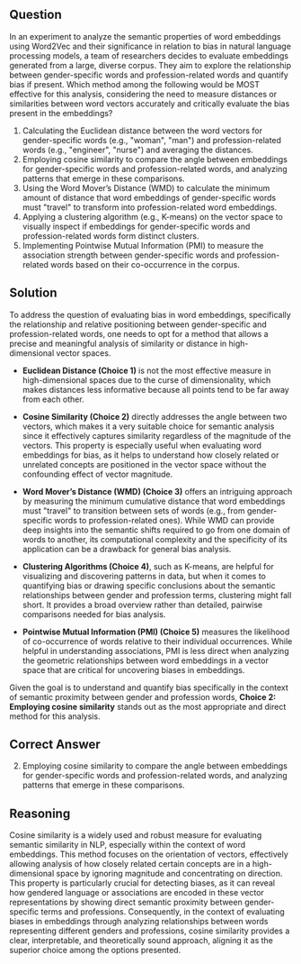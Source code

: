 ## Question

In an experiment to analyze the semantic properties of word embeddings using Word2Vec and their significance in relation to bias in natural language processing models, a team of researchers decides to evaluate embeddings generated from a large, diverse corpus. They aim to explore the relationship between gender-specific words and profession-related words and quantify bias if present. Which method among the following would be MOST effective for this analysis, considering the need to measure distances or similarities between word vectors accurately and critically evaluate the bias present in the embeddings?

1. Calculating the Euclidean distance between the word vectors for gender-specific words (e.g., "woman", "man") and profession-related words (e.g., "engineer", "nurse") and averaging the distances.
2. Employing cosine similarity to compare the angle between embeddings for gender-specific words and profession-related words, and analyzing patterns that emerge in these comparisons.
3. Using the Word Mover’s Distance (WMD) to calculate the minimum amount of distance that word embeddings of gender-specific words must "travel" to transform into profession-related word embeddings.
4. Applying a clustering algorithm (e.g., K-means) on the vector space to visually inspect if embeddings for gender-specific words and profession-related words form distinct clusters.
5. Implementing Pointwise Mutual Information (PMI) to measure the association strength between gender-specific words and profession-related words based on their co-occurrence in the corpus.

## Solution

To address the question of evaluating bias in word embeddings, specifically the relationship and relative positioning between gender-specific and profession-related words, one needs to opt for a method that allows a precise and meaningful analysis of similarity or distance in high-dimensional vector spaces. 

- **Euclidean Distance (Choice 1)** is not the most effective measure in high-dimensional spaces due to the curse of dimensionality, which makes distances less informative because all points tend to be far away from each other.

- **Cosine Similarity (Choice 2)** directly addresses the angle between two vectors, which makes it a very suitable choice for semantic analysis since it effectively captures similarity regardless of the magnitude of the vectors. This property is especially useful when evaluating word embeddings for bias, as it helps to understand how closely related or unrelated concepts are positioned in the vector space without the confounding effect of vector magnitude.

- **Word Mover’s Distance (WMD) (Choice 3)** offers an intriguing approach by measuring the minimum cumulative distance that word embeddings must "travel" to transition between sets of words (e.g., from gender-specific words to profession-related ones). While WMD can provide deep insights into the semantic shifts required to go from one domain of words to another, its computational complexity and the specificity of its application can be a drawback for general bias analysis.

- **Clustering Algorithms (Choice 4)**, such as K-means, are helpful for visualizing and discovering patterns in data, but when it comes to quantifying bias or drawing specific conclusions about the semantic relationships between gender and profession terms, clustering might fall short. It provides a broad overview rather than detailed, pairwise comparisons needed for bias analysis.

- **Pointwise Mutual Information (PMI) (Choice 5)** measures the likelihood of co-occurrence of words relative to their individual occurrences. While helpful in understanding associations, PMI is less direct when analyzing the geometric relationships between word embeddings in a vector space that are critical for uncovering biases in embeddings.

Given the goal is to understand and quantify bias specifically in the context of semantic proximity between gender and profession words, **Choice 2: Employing cosine similarity** stands out as the most appropriate and direct method for this analysis.

## Correct Answer

2. Employing cosine similarity to compare the angle between embeddings for gender-specific words and profession-related words, and analyzing patterns that emerge in these comparisons.

## Reasoning

Cosine similarity is a widely used and robust measure for evaluating semantic similarity in NLP, especially within the context of word embeddings. This method focuses on the orientation of vectors, effectively allowing analysis of how closely related certain concepts are in a high-dimensional space by ignoring magnitude and concentrating on direction. This property is particularly crucial for detecting biases, as it can reveal how gendered language or associations are encoded in these vector representations by showing direct semantic proximity between gender-specific terms and professions. Consequently, in the context of evaluating biases in embeddings through analyzing relationships between words representing different genders and professions, cosine similarity provides a clear, interpretable, and theoretically sound approach, aligning it as the superior choice among the options presented.